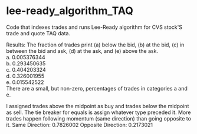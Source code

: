 # lee-ready_algorithm_TAQ
Code that indexes trades and runs Lee-Ready algorithm for CVS stock'S trade and quote TAQ data.  

Results:
The fraction of trades print (a) below the bid, (b) at the bid, (c) in between the bid and ask, (d) at the ask, and (e) above the ask.  
a. 0.005376344  
b. 0.293450635  
c. 0.404203324  
d. 0.326001955  
e. 0.015542522  
There are a small, but non-zero, percentages of trades in categories a and e.  

I assigned trades above the midpoint as buy and trades below the midpoint as sell. The tie breaker for equals is assign whatever type preceded it. More trades happen following momentum (same direction) than going opposite to it.
Same Direction: 0.7826002
Opposite Direction: 0.2173021
